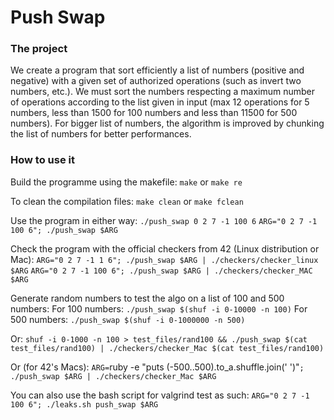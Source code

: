 # Push Swap

### The project
We create a program that sort efficiently a list of numbers (positive and negative) with a given set of authorized operations (such as invert two numbers, etc.). We must sort the numbers respecting a maximum number of operations according to the list given in input (max 12 operations for 5 numbers, less than 1500 for 100 numbers and less than 11500 for 500 numbers). For bigger list of numbers, the algorithm is improved by chunking the list of numbers for better performances.

### How to use it
Build the programme using the makefile:
  `make` or `make re`

  To clean the compilation files: `make clean` or `make fclean`

  Use the program in either way:
  `./push_swap 0 2 7 -1 100 6`
  `ARG="0 2 7 -1 100 6"; ./push_swap $ARG`

   Check the program with the official checkers from 42 (Linux distribution or Mac):
  `ARG="0 2 7 -1 1 6"; ./push_swap $ARG | ./checkers/checker_linux $ARG`
    `ARG="0 2 7 -1 100 6"; ./push_swap $ARG | ./checkers/checker_MAC $ARG`

  Generate random numbers to test the algo on a list of 100 and 500 numbers:
  For 100 numbers: `./push_swap $(shuf -i 0-10000 -n 100)`
  For 500 numbers: `./push_swap $(shuf -i 0-1000000 -n 500)`

  Or: `shuf -i 0-1000 -n 100 > test_files/rand100 && ./push_swap $(cat test_files/rand100) | ./checkers/checker_Mac $(cat test_files/rand100)`

  Or (for 42's Macs): `ARG=`ruby -e "puts (-500..500).to_a.shuffle.join(' ')"`; ./push_swap $ARG | ./checkers/checker_Mac $ARG`

  You can also use the bash script for valgrind test as such:
  `ARG="0 2 7 -1 100 6"; ./leaks.sh push_swap $ARG`
